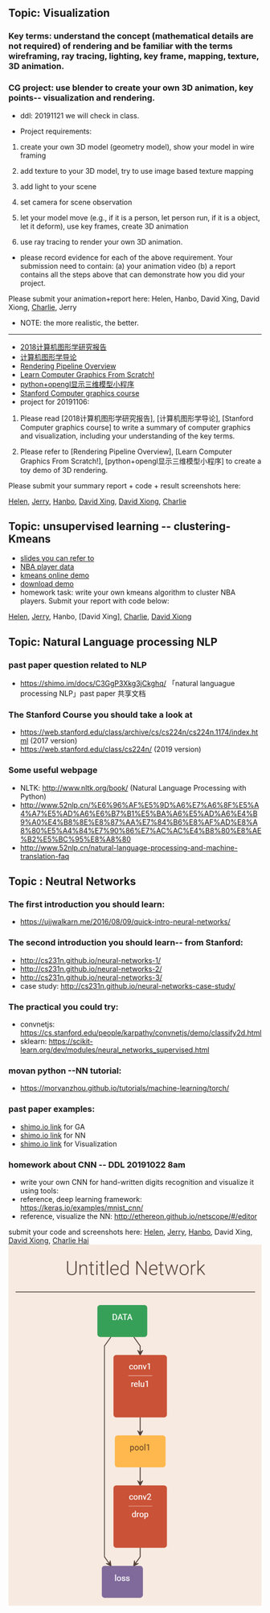##  Topic: Visualization 
###  Key terms: understand the concept (mathematical details are not required) of rendering and be familiar with the terms wireframing, ray tracing, lighting, key frame, mapping, texture, 3D animation.

### CG project: use blender to create your own 3D animation, key points-- visualization and rendering. 
* ddl: 20191121 we will check in class.

* Project requirements:
1. create your own 3D model (geometry model), show your model in wire framing

2. add texture to your 3D model, try to use image based texture mapping 

3. add light to your scene 

4. set camera for scene observation

5. let your model move (e.g., if it is a person, let person run, if it is a object, let it deform), use key frames, create 3D animation

6. use ray tracing to render your own 3D animation.

* please record evidence for each of the above requirement. Your submission need to contain: (a) your animation video (b) a report contains all the steps above that can demonstrate how you did your project. 

Please submit your animation+report here: Helen, Hanbo, David Xing, David Xiong, [Charlie](https://github.com/hhshhd/hhshhd/tree/master/IB%20CS/Hw/Blender_Smoke), Jerry

*   NOTE: the more realistic, the better. 
--------------------------------------------------------------------------------------------------------------


* [2018计算机图形学研究报告]( https://zhuanlan.zhihu.com/p/42717450 )
* [计算机图形学导论](https://zhuanlan.zhihu.com/p/46620260)
* [Rendering Pipeline Overview](https://www.khronos.org/opengl/wiki/Rendering_Pipeline_Overview)
* [Learn Computer Graphics From Scratch!](https://www.scratchapixel.com/)
* [python+opengl显示三维模型小程序](https://my.oschina.net/u/3018050/blog/1808448)
* [Stanford Computer graphics course](https://web.stanford.edu/class/cs148/lectures.html)
*  project for 20191106:  

1. Please read [2018计算机图形学研究报告], [计算机图形学导论], [Stanford Computer graphics course] to write a summary of computer graphics and visualization, including your understanding of the key terms.

2. Please refer to [Rendering Pipeline Overview], [Learn Computer Graphics From Scratch!], [python+opengl显示三维模型小程序] to create a toy demo of 3D rendering. 


Please submit your summary report + code + result screenshots here: 

[Helen](https://github.com/HelenBai2002Tong/Cesium/tree/master/Option), [Jerry](https://github.com/JerryHao2001/HAO/tree/master/IB/Paper3/Visualization), [Hanbo](https://github.com/Haannbboo/Hanbbboo/tree/master/2.%20Option/Graphics), [David Xing](https://github.com/gtx1080/start/blob/master/CaseStudy/calculate.py), [David Xiong](https://github.com/xiongdawei/assignment), [Charlie](https://github.com/hhshhd/hhshhd/tree/master/IB%20CS/Hw/OptionB.3)

## Topic: unsupervised learning -- clustering-Kmeans
*  [slides you can refer to](https://github.com/wudithu08/icc-rdfz-ibdp-2020/blob/master/2.Options/B-%20Modelling%20and%20simulation/files/%E4%BA%BA%E5%B7%A5%E6%99%BA%E8%83%BD%E2%80%94%E2%80%94%E8%87%AA%E5%8A%A8%E9%A9%BE%E9%A9%B6%E7%AC%AC4%E6%AC%A1%E8%AF%BEv1.pdf)
* [NBA player data](https://github.com/wudithu08/icc-rdfz-ibdp-2020/blob/master/2.Options/B-%20Modelling%20and%20simulation/files/nba_2013.csv)
* [kmeans online demo](http://stanford.edu/class/ee103/visualizations/kmeans/kmeans.html) 
* [download demo](https://github.com/wudithu08/icc-rdfz-ibdp-2020/blob/master/2.Options/B-%20Modelling%20and%20simulation/files/k-means%20demo%20%E4%B8%8B%E8%BD%BD%E7%BD%91%E9%A1%B5%E7%89%88-20191030.zip)
* homework task: write your own kmeans algorithm to cluster NBA players. Submit your report with code below:

[Helen](https://github.com/HelenBai2002Tong/Cesium/tree/master/Option), [Jerry](https://github.com/JerryHao2001/HAO/blob/master/tests/k_means_NBA.py), Hanbo, [David Xing], [Charlie](https://github.com/hhshhd/hhshhd/blob/master/IB%20CS/Hw/kmeans.py), [David Xiong](https://github.com/xiongdawei/Automatic-Schedule-Generator/tree/master/Computer_Graphics)


## Topic: Natural Language processing NLP
### past paper question related to NLP
* https://shimo.im/docs/C3GgP3Xkg3jCkghq/ 「natural languague processing NLP」past paper 共享文档
### The Stanford Course you should take a look at
* https://web.stanford.edu/class/archive/cs/cs224n/cs224n.1174/index.html  (2017 version)
* https://web.stanford.edu/class/cs224n/ (2019 version)

### Some useful webpage 
* NLTK: http://www.nltk.org/book/   (Natural Language Processing with Python)
* http://www.52nlp.cn/%E6%96%AF%E5%9D%A6%E7%A6%8F%E5%A4%A7%E5%AD%A6%E6%B7%B1%E5%BA%A6%E5%AD%A6%E4%B9%A0%E4%B8%8E%E8%87%AA%E7%84%B6%E8%AF%AD%E8%A8%80%E5%A4%84%E7%90%86%E7%AC%AC%E4%B8%80%E8%AE%B2%E5%BC%95%E8%A8%80
* http://www.52nlp.cn/natural-language-processing-and-machine-translation-faq


## Topic : Neutral Networks
### The first introduction you should learn:
*  https://ujjwalkarn.me/2016/08/09/quick-intro-neural-networks/

### The second introduction you should learn-- from Stanford:
* http://cs231n.github.io/neural-networks-1/ 
* http://cs231n.github.io/neural-networks-2/
* http://cs231n.github.io/neural-networks-3/ 
* case study: http://cs231n.github.io/neural-networks-case-study/ 

### The practical you could try: 
* convnetjs: https://cs.stanford.edu/people/karpathy/convnetjs/demo/classify2d.html 
* sklearn:  https://scikit-learn.org/dev/modules/neural_networks_supervised.html 

### movan python --NN tutorial:
* https://morvanzhou.github.io/tutorials/machine-learning/torch/ 

### past paper examples:
* [shimo.io link](https://shimo.im/docs/Kqqrwd8g33DJhVWk) for GA 
* [shimo.io link](https://shimo.im/docs/X8kvTG6PRvdgKd3y) for NN
* [shimo.io link](https://shimo.im/docs/tWDKDVyRvpQDdvCK) for Visualization



### homework about CNN -- DDL 20191022 8am 
* write your own CNN for hand-written digits recognition and visualize it using tools:
* reference, deep learning framework: https://keras.io/examples/mnist_cnn/   
* reference, visualize the NN: http://ethereon.github.io/netscope/#/editor

submit your code and screenshots here: [Helen](https://github.com/HelenBai2002Tong/Cesium/blob/master/Projects%26Assignments/NNKeras1.py), [Jerry](https://github.com/JerryHao2001/HAO/blob/master/tests/CNN/CNN.py), [Hanbo](https://github.com/Haannbboo/Hanbbboo/blob/master/2.%20Option/mnist.py), David Xing, [David Xiong](https://github.com/xiongdawei/Automatic-Schedule-Generator/blob/master/Homework/handwritting.py), [Charlie Hai](https://github.com/hhshhd/hhshhd/blob/master/IB%20CS/Hw/kmeans.py)
![Helen's](https://github.com/HelenBai2002Tong/Cesium/blob/master/Picture/%E5%BE%AE%E4%BF%A1%E5%9B%BE%E7%89%87_20191022015518.png)
